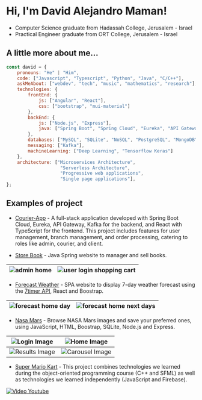 # Hi, I'm David Alejandro Maman!
* Computer Science graduate from Hadassah College, Jerusalem - Israel
* Practical Engineer graduate from ORT College, Jerusalem - Israel

## A little more about me...

```javascript
const david = {
    pronouns: "He" | "Him",
    code: ["Javascript", "Typescript", "Python", "Java", "C/C++"],
    askMeAbout: ["webdev", "tech", "music", "mathematics", "research"],
    technologies: {
        frontEnd: {
            js: ["Angular", "React"],
            css: ["bootstrap", "mui-material"]
        },
        backEnd: {
            js: ["Node.js", "Express"],
            java: ["Spring Boot", "Spring Cloud", "Eureka", "API Gateway"]
        },
        databases: ["MySQL", "SQLite", "NoSQL", "PostgreSQL", "MongoDB"],
        messaging: ["Kafka"],
        machineLearning: ["Deep Learning", "Tensorflow Keras"]
    },
    architecture: ["Microservices Architecture",
                    "Serverless Architecture",
                    "Progressive web applications",
                    "Single page applications"],
};
```

## Examples of project

- [Courier-App](https://github.com/dmaman86/courier-app) - A full-stack application developed with Spring Boot Cloud, Eureka, API Gateway, Kafka for the backend, and React with TypeScript for the frontend. This project includes features for user management, branch management, and order processing, catering to roles like admin, courier, and client.

- [Store Book](https://github.com/dmaman86/store-book-spring) - Java Spring website to manager and sell books.

 ![admin home](/../../../../dmaman86/store-book-spring/blob/main/src/main/resources/screenshots/admin-manager-books.png) | ![user login shopping cart](/../../../../dmaman86/store-book-spring/blob/main/src/main/resources/screenshots/user-login-shopping-cart.png)
 :---: | :---:

- [Forecast Weather](https://github.com/dmaman86/react-forecast-weather) - SPA website to display 7-day weather forecast using the [7timer API](https://www.7timer.info), React and Boostrap.

 ![forecast home day](/../../../../dmaman86/react-forecast-weather/blob/main/src/assets/screenshots/forecast-screen-per-day.png) | ![forecast home next days](/../../../../dmaman86/react-forecast-weather/blob/main/src/assets/screenshots/forecast-screen-days.png)
 :---: | :---:
 
- [Nasa Mars](https://github.com/dmaman86/nasa_mars) - Browse NASA Mars images and save your preferred ones, using JavaScript, HTML, Boostrap, SQLite, Node.js and Express.

![Login Image](/../../../../dmaman86/nasa_mars/blob/master/public/screenshots/login-page.png) | ![Home Image](/../../../../dmaman86/nasa_mars/blob/master/public/screenshots/home-page.png)
:---: | :---: 
![Results Image](/../../../../dmaman86/nasa_mars/blob/master/public/screenshots/results.png) | ![Carousel Image](/../../../../dmaman86/nasa_mars/blob/master/public/screenshots/carousel.png)

- [Super Mario Kart](https://github.com/dmaman86/mario_kart_game_sfml) - This project combines technologies we learned during the object-oriented programming course (C++ and SFML) as well as technologies we learned independently (JavaScript and Firebase).

[![Video Youtube](https://img.youtube.com/vi/sARGm4s1JAM/0.jpg)](https://www.youtube.com/watch?v=sARGm4s1JAM)

